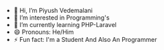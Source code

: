 - 👋 Hi, I’m Piyush Vedemalani
- 👀 I’m interested in Programming's
- 🌱 I’m currently learning PHP-Laravel
- 😄 Pronouns: He/Him
- ⚡ Fun fact: I'm a Student And Also An Programmer
